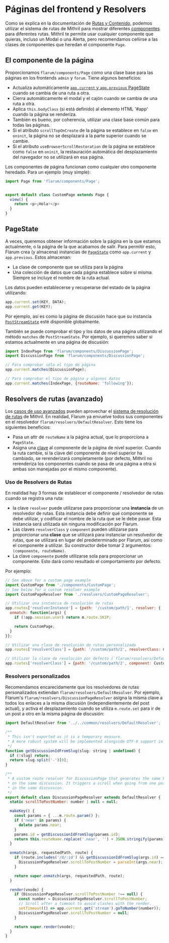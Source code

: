 # Páginas del frontend y Resolvers

Como se explica en la documentación de [Rutas y Contenido](routes.md#frontend-routes), podemos utilizar el sistema de rutas de Mithril para mostrar diferentes [componentes](frontend.md#components) para diferentes rutas. Mithril te permite usar cualquier componente que quieras, incluso un Modal o una Alerta, pero recomendamos ceñirse a las clases de componentes que heredan el componente `Page`.

## El componente de la página

Proporcionamos `flarum/components/Page` como una clase base para las páginas en los frontends `admin` y `forum`. Tiene algunos beneficios:

- Actualiza automáticamente [`app.current` y `app.previous` PageState](#pagestate) cuando se cambia de una ruta a otra.
- Cierra automáticamente el modal y el cajón cuando se cambia de una ruta a otra.
- Aplica `this.bodyClass` (si está definido) al elemento HTML '#app' cuando la página se renderiza.
- También es bueno, por coherencia, utilizar una clase base común para todas las páginas.
- Si el atributo `scrollTopOnCreate` de la página se establece en `false` en `oninit`, la página no se desplazará a la parte superior cuando se cambie.
- Si el atributo `useBrowserScrollRestoration` de la página se establece como `false` en `oninit`, la restauración automática del desplazamiento del navegador no se utilizará en esa página.

Los componentes de página funcionan como cualquier otro componente heredado. Para un ejemplo (muy simple):

```js
import Page from 'flarum/components/Page';


export default class CustomPage extends Page {
  view() {
    return <p>¡Hola!</p>
  }
}
```

## PageState

A veces, queremos obtener información sobre la página en la que estamos actualmente, o la página de la que acabamos de salir.
Para permitir esto, Flarum crea (y almacena) instancias de [`PageState`](https://api.docs.flarum.org/js/master/class/src/common/states/pagestate.js~pagestate) como `app.current` y `app.previous`.
Estos almacenan:

- La clase de componente que se utiliza para la página
- Una colección de datos que cada página establece sobre sí misma. Siempre se incluye el nombre de la ruta actual.

Los datos pueden establecerse y recuperarse del estado de la página utilizando:

```js
app.current.set(KEY, DATA);
app.current.get(KEY);
```

Por ejemplo, así es como la página de discusión hace que su instancia [`PostStreamState`](https://api.docs.flarum.org/js/master/class/src/forum/states/poststreamstate.js~poststreamstate) esté disponible globalmente.

También se puede comprobar el tipo y los datos de una página utilizando el método `matches` de `PostStreamState`. Por ejemplo, si queremos saber si estamos actualmente en una página de discusión:

```jsx
import IndexPage from 'flarum/components/DiscussionPage';
import DiscussionPage from 'flarum/components/DiscussionPage';

// Para comprobar sólo el tipo de página
app.current.matches(DiscussionPage);

// Para comprobar el tipo de página y algunos datos
app.current.matches(IndexPage, {routeName: 'following'});
```

## Resolvers de rutas (avanzado)

Los [casos de uso avanzados](https://mithril.js.org/route.html#advanced-component-resolution) pueden aprovechar el [sistema de resolución de rutas](https://mithril.js.org/route.html#routeresolver) de Mithril.
En realidad, Flarum ya envuelve todos sus componentes en el resolvedor `flarum/resolvers/DefaultResolver`. Esto tiene los siguientes beneficios:

- Pasa un attr de `routeName` a la página actual, que lo proporciona a `PageState`.
- Asigna una [clave](https://mithril.js.org/keys.html#single-child-keyed-fragments) al componente de la página de nivel superior. Cuando la ruta cambie, si la clave del componente de nivel superior ha cambiado, se rerenderizará completamente (por defecto, Mithril no rerenderiza los componentes cuando se pasa de una página a otra si ambas son manejadas por el mismo componente).

### Uso de Resolvers de Rutas

En realidad hay 3 formas de establecer el componente / resolvedor de rutas cuando se registra una ruta:

- la clave `resolver` puede utilizarse para proporcionar una **instancia** de un resolvedor de rutas. Esta instancia debe definir qué componente se debe utilizar, y codificar el nombre de la ruta que se le debe pasar. Esta instancia será utilizada sin ninguna modificación por Flarum.
- Las claves `resolverClass` y `component` pueden utilizarse para proporcionar una **clase** que se utilizará para instanciar un resolvedor de rutas, que se utilizará en lugar del predeterminado por Flarum, así como el componente a utilizar. Su constructor debe tomar 2 argumentos: `(componente, routeName)`.
- La clave `componente` puede utilizarse sola para proporcionar un componente. Esto dará como resultado el comportamiento por defecto.

Por ejemplo:

```js
// See above for a custom page example
import CustomPage from './components/CustomPage';
// See below for a custom resolver example
import CustomPageResolver from './resolvers/CustomPageResolver';

// Utilizar una instancia de resolución de rutas
app.routes['resolverInstance'] = {path: '/custom/path/1', resolver: {
  onmatch: function(args) {
    if (!app.session.user) return m.route.SKIP;

    return CustomPage;
  }
}};

// Utilizar una clase de resolución de rutas personalizada
app.routes['resolverClass'] = {path: '/custom/path/2', resolverClass: CustomPageResolver, component: CustomPage};

// Utilizar la clase de resolución por defecto (`flarum/resolvers/DefaultResolver`)
app.routes['resolverClass'] = {path: '/custom/path/2', component: CustomPage};
```

### Resolvers personalizados

Recomendamos encarecidamente que los resolvedores de rutas personalizados extiendan `flarum/resolvers/DefaultResolver`.
Por ejemplo, Flarum's `flarum/resolvers/DiscussionPageResolver` asigna la misma clave a todos los enlaces a la misma discusión (independientemente del post actual), y activa el desplazamiento cuando se utiliza `m.route.set` para ir de un post a otro en la misma página de discusión:

```js
import DefaultResolver from '../../common/resolvers/DefaultResolver';

/**
 * This isn't exported as it is a temporary measure.
 * A more robust system will be implemented alongside UTF-8 support in beta 15.
 */
function getDiscussionIdFromSlug(slug: string | undefined) {
  if (!slug) return;
  return slug.split('-')[0];
}

/**
 * A custom route resolver for DiscussionPage that generates the same key to all posts
 * on the same discussion. It triggers a scroll when going from one post to another
 * in the same discussion.
 */
export default class DiscussionPageResolver extends DefaultResolver {
  static scrollToPostNumber: number | null = null;

  makeKey() {
    const params = { ...m.route.param() };
    if ('near' in params) {
      delete params.near;
    }
    params.id = getDiscussionIdFromSlug(params.id);
    return this.routeName.replace('.near', '') + JSON.stringify(params);
  }

  onmatch(args, requestedPath, route) {
    if (route.includes('/d/:id') && getDiscussionIdFromSlug(args.id) === getDiscussionIdFromSlug(m.route.param('id'))) {
      DiscussionPageResolver.scrollToPostNumber = parseInt(args.near);
    }

    return super.onmatch(args, requestedPath, route);
  }

  render(vnode) {
    if (DiscussionPageResolver.scrollToPostNumber !== null) {
      const number = DiscussionPageResolver.scrollToPostNumber;
      // Scroll after a timeout to avoid clashes with the render.
      setTimeout(() => app.current.get('stream').goToNumber(number));
      DiscussionPageResolver.scrollToPostNumber = null;
    }

    return super.render(vnode);
  }
}
```